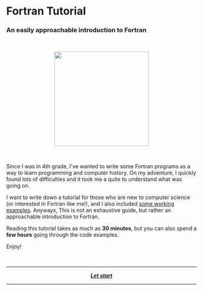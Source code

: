 # Fortran Tutorial

### An easily approachable introduction to Fortran
<br />

<p align="center">
  <img width="250" src="https://upload.wikimedia.org/wikipedia/commons/thumb/b/b8/Fortran_logo.svg/1024px-Fortran_logo.svg.png">
</p>
<br />

Since I was in 4th grade, I've wanted to write some Fortran programs as a way to learn programming and computer history. On my adventure, I quickly found lots of difficulties and it took me a quite to understand what was going on.

I want to write down a tutorial for those who are new to computer science (or interested in Fortran like me!), and I also included [some working examples](./examples). Anyways, This is not an exhaustive guide, but rather an approachable introduction to Fortran.

Reading this tutorial takes as much as **30 minutes**, but you can also spend a **few hours** going through the code examples.

Enjoy!

<br />

---

<p align="center">
  <em>
    <b>
      <a href="./tutorial/table-of-contents.md">
        Let start
      </a>
    </b>
  </em>
</p>

---
